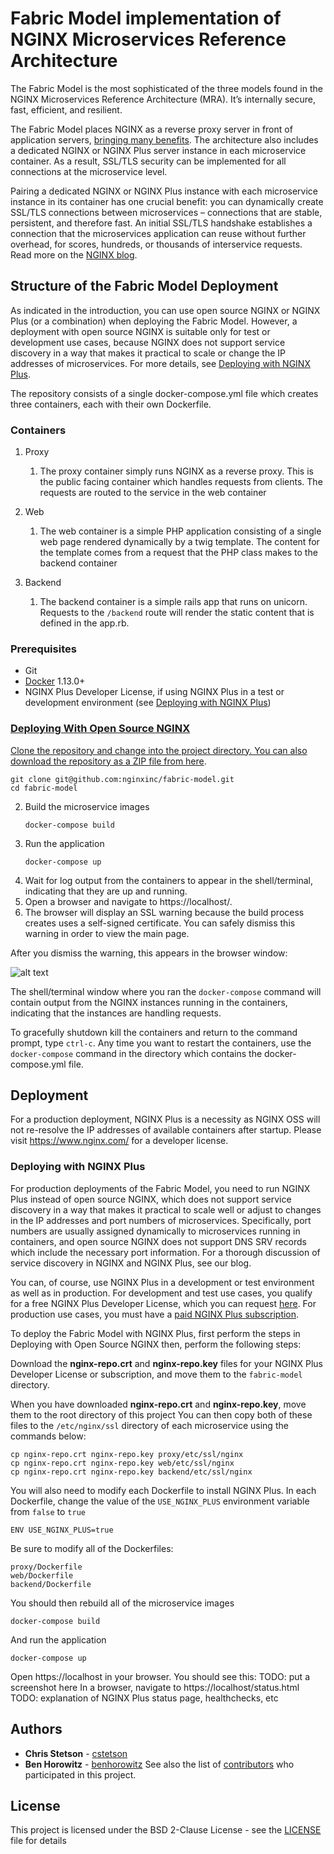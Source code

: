 # Fabric Model implementation of NGINX Microservices Reference Architecture

The Fabric Model is the most sophisticated of the three models found in the NGINX Microservices Reference Architecture (MRA). It’s internally secure, fast, efficient, and resilient.

The Fabric Model places NGINX as a reverse proxy server in front of application servers, [bringing many benefits](https://www.nginx.com/blog/microservices-reference-architecture-nginx-fabric-model/). The architecture also includes a dedicated NGINX or NGINX Plus server instance in each microservice container. As a result, SSL/TLS security can be implemented for all connections at the microservice level.

Pairing a dedicated NGINX or NGINX Plus instance with each microservice instance in its container has one crucial benefit: you can dynamically create SSL/TLS connections between microservices – connections that are stable, persistent, and therefore fast. An initial SSL/TLS handshake establishes a connection that the microservices application can reuse without further overhead, for scores, hundreds, or thousands of interservice requests.
Read more on the [NGINX blog](https://www.nginx.com/blog/microservices-reference-architecture-nginx-fabric-model/).

## Structure of the Fabric Model Deployment

As indicated in the introduction, you can use open source NGINX or NGINX Plus (or a combination) when deploying the Fabric Model. However, a deployment with open source NGINX is suitable only for test or development use cases, because NGINX does not support service discovery in a way that makes it practical to scale or change the IP addresses of microservices. For more details, see [Deploying with NGINX Plus](#deploying-with-nginx-plus).

The repository consists of a single docker-compose.yml file which creates three containers, each with their own Dockerfile.

### Containers

1. Proxy
    1. The proxy container simply runs NGINX as a reverse proxy. This is the public facing container which handles requests from clients. The requests are routed to the service in the web container

1. Web
    1. The web container is a simple PHP application consisting of a single web page rendered dynamically by a twig template. The content for the template comes from a request that the PHP class makes to the backend container

1. Backend
    1. The backend container is a simple rails app that runs on unicorn. Requests to the ```/backend``` route will render the static content that is defined in the app.rb.

### Prerequisites

* Git
* [Docker](https://www.docker.com/community-edition) 1.13.0+
* NGINX Plus Developer License, if using NGINX Plus in a test or development environment (see [Deploying with NGINX
   Plus](https://github.com/nginxinc/fabric-model/#deploying-with-nginx-plus))

### <a href="#" id="deploying-with-nginx">Deploying With Open Source NGINX

Clone the repository and change into the project directory. You can also download the repository as a ZIP file from [here](https://github.com/nginxinc/fabric-model/archive/master.zip).

   ```
   git clone git@github.com:nginxinc/fabric-model.git
   cd fabric-model
   ```
2. Build the microservice images
   ```
   docker-compose build
   ```
3. Run the application
   ```
   docker-compose up
   ```
4. Wait for log output from the containers to appear in the shell/terminal, indicating that they are up and running.
5. Open a browser and navigate to https://localhost/.
6. The browser will display an SSL warning because the build process creates uses a self-signed certificate. You can safely dismiss this warning in order to view the main page.

After you dismiss the warning, this appears in the browser window:

![alt text](https://github.com/nginxinc/fabric-model/fabric_model_home.png "Fabric Model Home Page")

The shell/terminal window where you ran the ```docker-compose``` command will contain output from the NGINX instances running in the containers, indicating that the instances are handling requests.

To gracefully shutdown kill the containers and return to the command prompt, type ```ctrl-c```.
Any time you want to restart the containers, use the ```docker-compose``` command in the directory which contains the docker-compose.yml file.

## Deployment

For a production deployment, NGINX Plus is a necessity as NGINX OSS will not re-resolve the IP addresses of available containers after startup. Please visit https://www.nginx.com/ for a developer license.

### <a href="#" id="deploying-with-nginx-plus"></a>Deploying with NGINX Plus

For production deployments of the Fabric Model, you need to run NGINX Plus instead of open source NGINX, which does not support service discovery in a way that makes it practical to scale well or adjust to changes in the IP addresses and port numbers of microservices. Specifically, port numbers are usually assigned dynamically to microservices running in containers, and open source NGINX does not support DNS SRV records which include the necessary port information. For a thorough discussion of service discovery in NGINX and NGINX Plus, see our blog.

You can, of course, use NGINX Plus in a development or test environment as well as in production. For development and test use cases, you qualify for a free NGINX Plus Developer License, which you can request [here](https://www.nginx.com/developer-license/). For production use cases, you must have a [paid NGINX Plus subscription](https://www.nginx.com/products/pricing/).

To deploy the Fabric Model with NGINX Plus, first perform the steps in Deploying with Open Source NGINX then, perform the following steps:

Download the **nginx-repo.crt** and **nginx-repo.key** files for your NGINX Plus Developer License or subscription, and move them to the ```fabric-model``` directory.

When you have downloaded **nginx-repo.crt** and **nginx-repo.key**, move them to the root directory of this project
You can then copy both of these files to the `/etc/nginx/ssl` directory of each microservice using the commands below:
```
cp nginx-repo.crt nginx-repo.key proxy/etc/ssl/nginx
cp nginx-repo.crt nginx-repo.key web/etc/ssl/nginx
cp nginx-repo.crt nginx-repo.key backend/etc/ssl/nginx
```
You will also need to modify each Dockerfile to install NGINX Plus. In each Dockerfile, change the value of the `USE_NGINX_PLUS` environment variable from `false` to `true`
```
ENV USE_NGINX_PLUS=true
```
Be sure to modify all of the Dockerfiles:
```
proxy/Dockerfile
web/Dockerfile
backend/Dockerfile
```
You should then rebuild all of the microservice images
```
docker-compose build
```
And run the application
```
docker-compose up
```
Open https://localhost in your browser. You should see this:
TODO: put a screenshot here
In a browser, navigate to https://localhost/status.html
TODO: explanation of NGINX Plus status page, healthchecks, etc
## Authors
* **Chris Stetson** - [cstetson](https://github.com/cstetson)
* **Ben Horowitz** - [benhorowitz](https://github.com/benhorowitz)
See also the list of [contributors](https://github.com/nginxinc/fabric-model/contributors) who participated in this project.
## License
This project is licensed under the BSD 2-Clause License - see the [LICENSE](LICENSE) file for details
